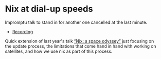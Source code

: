# Nix at dial-up speeds

Impromptu talk to stand in for another one cancelled at the last minute.

* [Recording](https://media.ccc.de/v/nixcon-2023-35959-nix-in-space)

Quick extension of last year's talk [“Nix: a space odyssey”](../../NixCon%202022%20-%20Paris/27%20-%20Nix:%20a%20space%20odyssey)
just focusing on the update process, the limitations that come hand in hand with working on satellites, and how we use
nix as part of this process.
